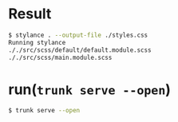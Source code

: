 # Result

```bash
$ stylance . --output-file ./styles.css
Running stylance
././src/scss/default/default.module.scss
././src/scss/main.module.scss
```

# run(`trunk serve --open`)
```bash
$ trunk serve --open
```
